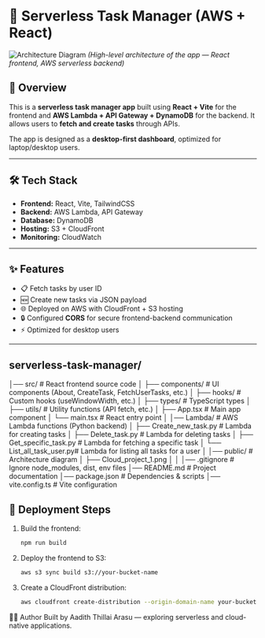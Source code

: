 # 📝 Serverless Task Manager (AWS + React)

![Architecture Diagram](./public/Cloud_project_1.png)
*(High-level architecture of the app — React frontend, AWS serverless backend)*

## 🚀 Overview
This is a **serverless task manager app** built using **React + Vite** for the frontend and **AWS Lambda + API Gateway + DynamoDB** for the backend.
It allows users to **fetch and create tasks** through APIs.

The app is designed as a **desktop-first dashboard**, optimized for laptop/desktop users.

---

## 🛠️ Tech Stack
- **Frontend:** React, Vite, TailwindCSS
- **Backend:** AWS Lambda, API Gateway
- **Database:** DynamoDB
- **Hosting:** S3 + CloudFront
- **Monitoring:** CloudWatch

---

## ✨ Features
- 📋 Fetch tasks by user ID
- 🆕 Create new tasks via JSON payload
- 🌐 Deployed on AWS with CloudFront + S3 hosting
- 🔒 Configured **CORS** for secure frontend-backend communication
- ⚡ Optimized for desktop users

---
## serverless-task-manager/
│── src/                     # React frontend source code
│   ├── components/          # UI components (About, CreateTask, FetchUserTasks, etc.)
│   ├── hooks/               # Custom hooks (useWindowWidth, etc.)
│   ├── types/               # TypeScript types
│   ├── utils/               # Utility functions (API fetch, etc.)
│   ├── App.tsx              # Main app component
│   └── main.tsx             # React entry point
│
│── Lambda/                  # AWS Lambda functions (Python backend)
│   ├── Create_new_task.py   # Lambda for creating tasks
│   ├── Delete_task.py       # Lambda for deleting tasks
│   ├── Get_specific_task.py # Lambda for fetching a specific task
│   └── List_all_task_user.py# Lambda for listing all tasks for a user
│
│── public/                  # Architecture diagram 
│   ├── Cloud_project_1.png
│
│
│── .gitignore               # Ignore node_modules, dist, env files
│── README.md                # Project documentation
│── package.json             # Dependencies & scripts
│── vite.config.ts           # Vite configuration



## 🚀 Deployment Steps
1. Build the frontend:
   ```bash
   npm run build

2. Deploy the frontend to S3:
   ```bash
   aws s3 sync build s3://your-bucket-name

3. Create a CloudFront distribution:
   ```bash
   aws cloudfront create-distribution --origin-domain-name your-bucket-name.s3.amazonaws.com

🧑‍💻 Author
   Built by Aadith Thillai Arasu — exploring serverless and cloud-native applications.
